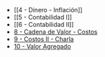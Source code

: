 
* [[4 - Dinero - Inflación]]
* [[5 - Contabilidad I]]
* [[6 - Contabilidad II]]
* [8 - Cadena de Valor - Costos](8%20-%20Cadena%20de%20Valor%20-%20Costos.md)
* [9 - Costos II - Charla](9%20-%20Costos%20II%20-%20Charla.md)
* [10 - Valor Agregado](10%20-%20Valor%20Agregado.md)
